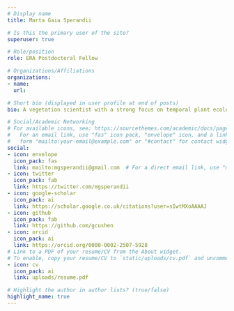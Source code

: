 ```yaml
---
# Display name
title: Marta Gaia Sperandii

# Is this the primary user of the site?
superuser: true

# Role/position
role: ERA Postdoctoral Fellow

# Organizations/Affiliations
organizations:
- name:
  url: 

# Short bio (displayed in user profile at end of posts)
bio: A vegetation scientist with a strong focus on temporal plant ecology.

# Social/Academic Networking
# For available icons, see: https://sourcethemes.com/academic/docs/page-builder/#icons
#   For an email link, use "fas" icon pack, "envelope" icon, and a link in the
#   form "mailto:your-email@example.com" or "#contact" for contact widget.
social:
- icon: envelope
  icon_pack: fas
  link: mailto:mgsperandii@gmail.com  # For a direct email link, use "mailto:test@example.org".
- icon: twitter
  icon_pack: fab
  link: https://twitter.com/mgsperandii
- icon: google-scholar
  icon_pack: ai
  link: https://scholar.google.co.uk/citations?user=sIwtMXoAAAAJ
- icon: github
  icon_pack: fab
  link: https://github.com/gcushen
- icon: orcid
  icon_pack: ai
  link: https://orcid.org/0000-0002-2507-5928
# Link to a PDF of your resume/CV from the About widget.
# To enable, copy your resume/CV to `static/uploads/cv.pdf` and uncomment the lines below.
- icon: cv
  icon_pack: ai
  link: uploads/resume.pdf

# Highlight the author in author lists? (true/false)
highlight_name: true
---
```

